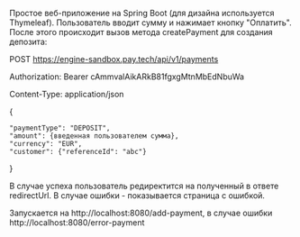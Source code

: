 Простое веб-приложение на Spring Boot (для дизайна используется Thymeleaf). Пользователь вводит сумму и нажимает
кнопку "Оплатить". После этого происходит вызов метода createPayment для
создания депозита:

POST https://engine-sandbox.pay.tech/api/v1/payments

Authorization: Bearer cAmmvalAikARkB81fgxgMtnMbEdNbuWa

Content-Type: application/json

{

    "paymentType": "DEPOSIT",
    "amount": {введенная пользователем сумма},
    "currency": "EUR",
    "customer": {"referenceId": "abc"}
}

В случае успеха пользователь редиректится на полученный в ответе redirectUrl. В случае
ошибки - показывается страница с ошибкой.

Запускается на http://localhost:8080/add-payment, в случае ошибки http://localhost:8080/error-payment